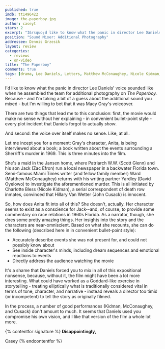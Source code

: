```yaml
---
published: true
imdb: tt1496422
image: the-paperboy.jpg
author: caseyt 
stars: 2
excerpt: "I&rsquo;d like to know what the panic in director Lee Daniels&rsquo; voice sounded like when he assembled the team for additional photography on <em>The Paperboy.</em> Because &ndash; and I&rsquo;m taking a bit of a guess about the additional sound you mixed &ndash; but I&rsquo;m willing to bet that it was Macy Gray&rsquo;s voiceover."
position: "Sound Mixer: Additional Photography"
addressee: Dennis Grzesik
layout: review
categories: 
  - reviews
  - on-video
title: "The Paperboy"
comments: true
tags: [drama, Lee Daniels, Letters, Matthew McConaughey, Nicole Kidman, Zac Efron]
---
```

I'd like to know what the panic in director Lee Daniels' voice sounded like when he assembled the team for additional photography on _The Paperboy._ Because - and I'm taking a bit of a guess about the additional sound you mixed - but I'm willing to bet that it was Macy Gray's voiceover.

There are two things that lead me to this conclusion:  first, the movie would make no sense without her explaining - in convenient bullet-point style - every plot incident that Daniels forgot to actually _show_.

And second: the voice over itself makes no sense. Like, at all.

Let me incept you for a moment: Gray's character, Anita, is being interviewed about a book; a book written about the events surrounding a Sherriff's murder in 1969. This is three minutes into the film.

She's a maid in the Jansen home, where Patriarch W.W. (Scott Glenn) and his son Jack (Zac Efron) run a local newspaper in a backwater Florida town. Semi-famous Miami Times writer (and fellow family member) Ward (Matthew McConaughey) returns with his writing partner Yardley (David Oyelowo) to investigate the aforementioned murder. This is all initiated by Charlotte Bless (Nicole Kidman), a serial correspondent of death row inmates, convinced that Hillary Van Wetter (John Cusack) is innocent.

So, how does Anita fit into all of this? She doesn't, actually. Her character seems to exist as a conscience for Jack--and, of course, to provide some commentary on race relations in 1960s Florida. As a narrator, though, she does some pretty amazing things. Her insights into the story and the characters are near-omniscient. Based on what she recounts, she can do the following (described here in in convenient bullet-point style):

  * Accurately describe events she was not present for, and could not possibly know about
  * See inside character's minds, including dream sequences and emotional reactions to events 
  * Directly address the audience watching the movie 

It's a shame that Daniels forced you to mix in all of this expositional nonsense, because, without it, the film might have been a lot more interesting. What could have worked as a Goddard-like exercise in storytelling - treating elliptically what is traditionally considered vital in terms of tone, character, and narrative - instead reveals a director too timid (or incompetent) to tell the story as originally filmed.

In the process, a number of good performances (Kidman, McConaughey, and Cusack) don't amount to much. It seems that Daniels used you compromise his own vision, and I like that version of the film a whole lot more.

{% contentfor signature %}
**Disappointingly,**

Casey
{% endcontentfor %}